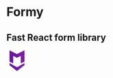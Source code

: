 # Formy

## Fast React form library

![Formy](https://github.com/adam-p/markdown-here/raw/master/src/common/images/icon48.png 'Formy')
